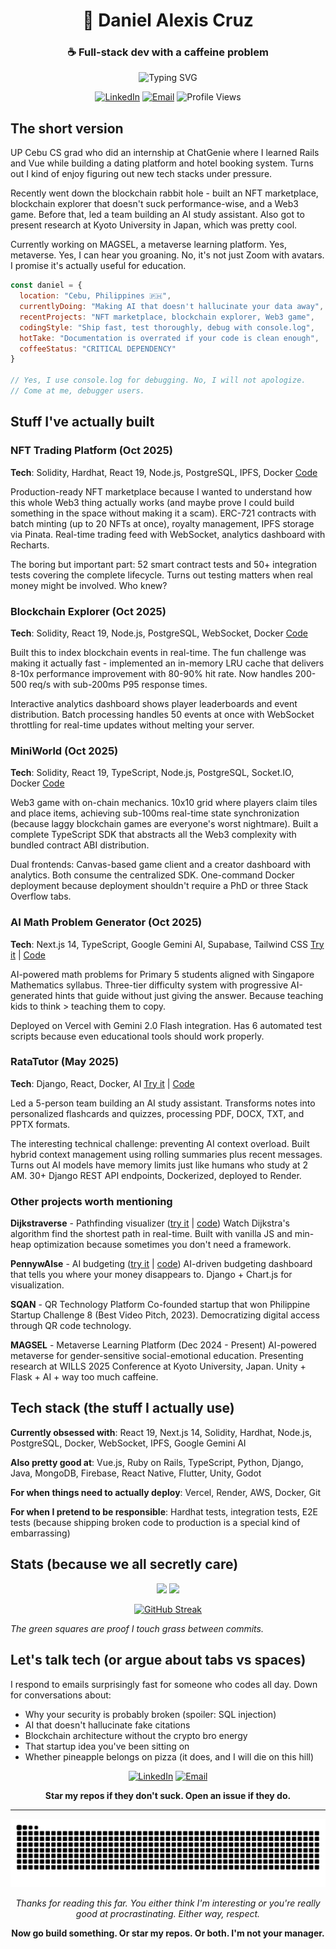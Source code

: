 <div align="center">

# 👋 Daniel Alexis Cruz

### ☕ Full-stack dev with a caffeine problem

<img src="https://readme-typing-svg.herokuapp.com?font=Fira+Code&pause=1000&color=00D4AA&center=true&vCenter=true&width=600&lines=Building+stuff+that+hopefully+works+%F0%9F%92%BB;From+Cebu+%F0%9F%87%B5%F0%9F%87%AD+coding+at+weird+hours+%F0%9F%8C%99;Blockchain+%2B+AI+%2B+too+much+coffee+%E2%98%95;Stack+Overflow+is+my+second+home+%F0%9F%8F%A0" alt="Typing SVG" />

[![LinkedIn](https://img.shields.io/badge/LinkedIn-Let's_connect-0077B5?style=for-the-badge&logo=linkedin&logoColor=white)](https://linkedin.com/in/dacruz24)
[![Email](https://img.shields.io/badge/Email-I_actually_reply-D14836?style=for-the-badge&logo=gmail&logoColor=white)](mailto:dcruz@up.edu.ph)
![Profile Views](https://komarev.com/ghpvc/?username=Exalt24&color=blueviolet&style=for-the-badge)

</div>

## The short version

UP Cebu CS grad who did an internship at ChatGenie where I learned Rails and Vue while building a dating platform and hotel booking system. Turns out I kind of enjoy figuring out new tech stacks under pressure.

Recently went down the blockchain rabbit hole - built an NFT marketplace, blockchain explorer that doesn't suck performance-wise, and a Web3 game. Before that, led a team building an AI study assistant. Also got to present research at Kyoto University in Japan, which was pretty cool.

Currently working on MAGSEL, a metaverse learning platform. Yes, metaverse. Yes, I can hear you groaning. No, it's not just Zoom with avatars. I promise it's actually useful for education.

```javascript
const daniel = {
  location: "Cebu, Philippines 🇵🇭",
  currentlyDoing: "Making AI that doesn't hallucinate your data away",
  recentProjects: "NFT marketplace, blockchain explorer, Web3 game",
  codingStyle: "Ship fast, test thoroughly, debug with console.log",
  hotTake: "Documentation is overrated if your code is clean enough",
  coffeeStatus: "CRITICAL DEPENDENCY"
}

// Yes, I use console.log for debugging. No, I will not apologize.
// Come at me, debugger users.
```

## Stuff I've actually built

### NFT Trading Platform (Oct 2025)
**Tech**: Solidity, Hardhat, React 19, Node.js, PostgreSQL, IPFS, Docker
[Code](https://github.com/Exalt24/nft-trading-platform)

Production-ready NFT marketplace because I wanted to understand how this whole Web3 thing actually works (and maybe prove I could build something in the space without making it a scam). ERC-721 contracts with batch minting (up to 20 NFTs at once), royalty management, IPFS storage via Pinata. Real-time trading feed with WebSocket, analytics dashboard with Recharts. 

The boring but important part: 52 smart contract tests and 50+ integration tests covering the complete lifecycle. Turns out testing matters when real money might be involved. Who knew?

### Blockchain Explorer (Oct 2025)
**Tech**: Solidity, React 19, Node.js, PostgreSQL, WebSocket, Docker
[Code](https://github.com/Exalt24/blockchain-explorer)

Built this to index blockchain events in real-time. The fun challenge was making it actually fast - implemented an in-memory LRU cache that delivers 8-10x performance improvement with 80-90% hit rate. Now handles 200-500 req/s with sub-200ms P95 response times.

Interactive analytics dashboard shows player leaderboards and event distribution. Batch processing handles 50 events at once with WebSocket throttling for real-time updates without melting your server.

### MiniWorld (Oct 2025)
**Tech**: Solidity, React 19, TypeScript, Node.js, PostgreSQL, Socket.IO, Docker
[Code](https://github.com/Exalt24/miniworld)

Web3 game with on-chain mechanics. 10x10 grid where players claim tiles and place items, achieving sub-100ms real-time state synchronization (because laggy blockchain games are everyone's worst nightmare). Built a complete TypeScript SDK that abstracts all the Web3 complexity with bundled contract ABI distribution.

Dual frontends: Canvas-based game client and a creator dashboard with analytics. Both consume the centralized SDK. One-command Docker deployment because deployment shouldn't require a PhD or three Stack Overflow tabs.

### AI Math Problem Generator (Oct 2025)
**Tech**: Next.js 14, TypeScript, Google Gemini AI, Supabase, Tailwind CSS
[Try it](https://math-problem-generator-one.vercel.app/) | [Code](https://github.com/Exalt24/math-problem-generator)

AI-powered math problems for Primary 5 students aligned with Singapore Mathematics syllabus. Three-tier difficulty system with progressive AI-generated hints that guide without just giving the answer. Because teaching kids to think > teaching them to copy.

Deployed on Vercel with Gemini 2.0 Flash integration. Has 6 automated test scripts because even educational tools should work properly.

### RataTutor (May 2025)
**Tech**: Django, React, Docker, AI
[Try it](https://ratatutor.onrender.com/) | [Code](https://github.com/Exalt24/RataTutor)

Led a 5-person team building an AI study assistant. Transforms notes into personalized flashcards and quizzes, processing PDF, DOCX, TXT, and PPTX formats. 

The interesting technical challenge: preventing AI context overload. Built hybrid context management using rolling summaries plus recent messages. Turns out AI models have memory limits just like humans who study at 2 AM. 30+ Django REST API endpoints, Dockerized, deployed to Render.

### Other projects worth mentioning

**Dijkstraverse** - Pathfinding visualizer ([try it](https://dijkstraverse.vercel.app/) | [code](https://github.com/Exalt24/Dijkstraverse))
Watch Dijkstra's algorithm find the shortest path in real-time. Built with vanilla JS and min-heap optimization because sometimes you don't need a framework.

**PennywAIse** - AI budgeting ([try it](https://pennywaise.onrender.com/) | [code](https://github.com/Exalt24/PennywAIse))
AI-driven budgeting dashboard that tells you where your money disappears to. Django + Chart.js for visualization.

**SQAN** - QR Technology Platform
Co-founded startup that won Philippine Startup Challenge 8 (Best Video Pitch, 2023). Democratizing digital access through QR code technology.

**MAGSEL** - Metaverse Learning Platform (Dec 2024 - Present)
AI-powered metaverse for gender-sensitive social-emotional education. Presenting research at WILLS 2025 Conference at Kyoto University, Japan. Unity + Flask + AI + way too much caffeine.

## Tech stack (the stuff I actually use)

**Currently obsessed with**: React 19, Next.js 14, Solidity, Hardhat, Node.js, PostgreSQL, Docker, WebSocket, IPFS, Google Gemini AI

**Also pretty good at**: Vue.js, Ruby on Rails, TypeScript, Python, Django, Java, MongoDB, Firebase, React Native, Flutter, Unity, Godot

**For when things need to actually deploy**: Vercel, Render, AWS, Docker, Git

**For when I pretend to be responsible**: Hardhat tests, integration tests, E2E tests (because shipping broken code to production is a special kind of embarrassing)

## Stats (because we all secretly care)

<div align="center">
  
  <img height="180em" src="https://github-readme-stats.vercel.app/api?username=Exalt24&show_icons=true&theme=tokyonight&include_all_commits=true&count_private=true"/>
  <img height="180em" src="https://github-readme-stats.vercel.app/api/top-langs/?username=Exalt24&layout=compact&langs_count=7&theme=tokyonight"/>
  
</div>

<div align="center">
  
  [![GitHub Streak](https://streak-stats.demolab.com/?user=Exalt24&theme=tokyonight)](https://git.io/streak-stats)
  
</div>

*The green squares are proof I touch grass between commits.*

## Let's talk tech (or argue about tabs vs spaces)

I respond to emails surprisingly fast for someone who codes all day. Down for conversations about:
- Why your security is probably broken (spoiler: SQL injection)
- AI that doesn't hallucinate fake citations
- Blockchain architecture without the crypto bro energy
- That startup idea you've been sitting on
- Whether pineapple belongs on pizza (it does, and I will die on this hill)

<div align="center">

[![LinkedIn](https://img.shields.io/badge/LinkedIn-The_professional_version-0077B5?style=for-the-badge&logo=linkedin&logoColor=white)](https://linkedin.com/in/dacruz24)
[![Email](https://img.shields.io/badge/Email-I_actually_check_this-D14836?style=for-the-badge&logo=gmail&logoColor=white)](mailto:dcruz@up.edu.ph)

**Star my repos if they don't suck. Open an issue if they do.**

</div>

---

<div align="center">
  
  ![Snake animation](https://github.com/Exalt24/Exalt24/blob/output/github-contribution-grid-snake.svg)
  
  *Thanks for reading this far. You either think I'm interesting or you're really good at procrastinating. Either way, respect.*
  
  **Now go build something. Or star my repos. Or both. I'm not your manager.**
  
</div>
